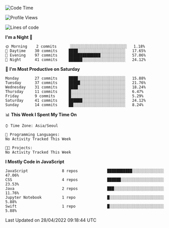 <!--START_SECTION:waka-->
![Code Time](http://img.shields.io/badge/Code%20Time-830%20hrs%2020%20mins-blue)

![Profile Views](http://img.shields.io/badge/Profile%20Views-0-blue)

![Lines of code](https://img.shields.io/badge/From%20Hello%20World%20I%27ve%20Written-54%20Thousand%20lines%20of%20code-blue)

**I'm a Night 🦉** 

```text
🌞 Morning    2 commits      ░░░░░░░░░░░░░░░░░░░░░░░░░   1.18% 
🌆 Daytime    30 commits     ████░░░░░░░░░░░░░░░░░░░░░   17.65% 
🌃 Evening    97 commits     ██████████████░░░░░░░░░░░   57.06% 
🌙 Night      41 commits     ██████░░░░░░░░░░░░░░░░░░░   24.12%

```
📅 **I'm Most Productive on Saturday** 

```text
Monday       27 commits     ████░░░░░░░░░░░░░░░░░░░░░   15.88% 
Tuesday      37 commits     █████░░░░░░░░░░░░░░░░░░░░   21.76% 
Wednesday    31 commits     ████░░░░░░░░░░░░░░░░░░░░░   18.24% 
Thursday     11 commits     █░░░░░░░░░░░░░░░░░░░░░░░░   6.47% 
Friday       9 commits      █░░░░░░░░░░░░░░░░░░░░░░░░   5.29% 
Saturday     41 commits     ██████░░░░░░░░░░░░░░░░░░░   24.12% 
Sunday       14 commits     ██░░░░░░░░░░░░░░░░░░░░░░░   8.24%

```


📊 **This Week I Spent My Time On** 

```text
⌚︎ Time Zone: Asia/Seoul

💬 Programming Languages: 
No Activity Tracked This Week

🐱‍💻 Projects: 
No Activity Tracked This Week

```

**I Mostly Code in JavaScript** 

```text
JavaScript               8 repos             ███████████░░░░░░░░░░░░░░   47.06% 
CSS                      4 repos             ██████░░░░░░░░░░░░░░░░░░░   23.53% 
Java                     2 repos             ███░░░░░░░░░░░░░░░░░░░░░░   11.76% 
Jupyter Notebook         1 repo              █░░░░░░░░░░░░░░░░░░░░░░░░   5.88% 
Swift                    1 repo              █░░░░░░░░░░░░░░░░░░░░░░░░   5.88%

```



 Last Updated on 28/04/2022 09:18:44 UTC
<!--END_SECTION:waka-->
